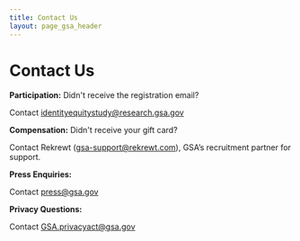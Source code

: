 ```yaml
---
title: Contact Us
layout: page_gsa_header
---
```

# Contact Us
<b> Participation:</b> Didn't receive the registration email?

Contact identityequitystudy@research.gsa.gov

<b>Compensation:</b> Didn't receive your gift card?

Contact Rekrewt (gsa-support@rekrewt.com), GSA’s recruitment partner for support.

<b>Press Enquiries:</b> 

Contact press@gsa.gov 

<b>Privacy Questions:</b> 

Contact GSA.privacyact@gsa.gov
